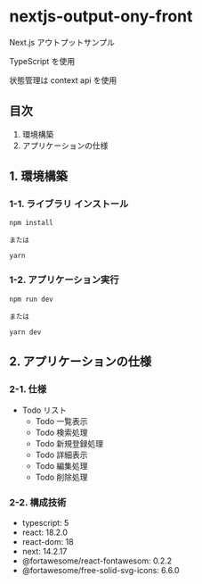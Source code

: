 # nextjs-output-ony-front

Next.js アウトプットサンプル

TypeScript を使用

状態管理は context api を使用

## 目次

1. 環境構築
2. アプリケーションの仕様

## 1. 環境構築

### 1-1. ライブラリ インストール

```
npm install

または

yarn
```

### 1-2. アプリケーション実行

```
npm run dev

または

yarn dev
```

## 2. アプリケーションの仕様

### 2-1. 仕様

- Todo リスト
  - Todo 一覧表示
  - Todo 検索処理
  - Todo 新規登録処理
  - Todo 詳細表示
  - Todo 編集処理
  - Todo 削除処理

### 2-2. 構成技術

- typescript: 5
- react: 18.2.0
- react-dom: 18
- next: 14.2.17
- @fortawesome/react-fontawesom: 0.2.2
- @fortawesome/free-solid-svg-icons: 6.6.0
